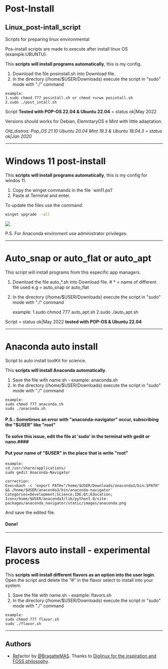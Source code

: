 # Post-Install
## Linux_post-intall_script
Scripts for preparing linux environmental

Pos-install scripts are made to execute after install linux OS (example:UBUNTU).

This **scripts will install programs automatically**, this is my config.
  
  1. Download the file posinstall.sh into Download file.
  2. In the directory (/home/$USER/Downloads) execute the script in "sudo" mode with "./" command
  
    example:
    1.sudo chmod 777 posintall.sh or chmod +urwx posintall.sh
    2.sudo ./post_intall.sh
    
 Script **Tested with POP-OS 22.04 & Ubuntu 22.04** = status ok|May 2022
  
 Versions should works for Debian, ElemntaryOS e Mint with little adaptation.

_Old_distros: Pop_OS 21.10 Ubuntu 20.04  Mint 19.3 & Ubuntu 18.04.3 = status ok|Jan 2020_
  
---
# Windows 11 post-install

This **scripts will install programs automatically**, this is my config for windos 11.

1. Copy the winget commands in the file ´win11.ps1´
2. Paste at Terminal and enter.

To update the files use the command:
```bash
winget upgrade --all
```
![](https://i.imgur.com/4duwM0P.png)

P.S. For Anaconda enviroment use administrator privileges.

---
# Auto_snap or auto_flat or auto_apt

This script will install programs from this especific app managers.

1. Download the file auto_*.sh into Download file. # * = name of different file used e.g = auto_snap or auto_flat
2. In the directory (/home/$USER/Downloads) execute the script in "sudo" mode with "./" command
  
    example:
    1.sudo chmod 777 auto_apt.sh
    2.sudo ./auto_apt.sh
    
 Script  = status ok|May 2022  **tested with POP-OS & Ubuntu 22.04**
 

---

# Anaconda auto install
Script to auto install toolKit for science. 

This **scripts will install Anaconda automatically**.
  
  1. Save the file with name.sh - example: anaconda.sh
  2. In the directory (/home/$USER/Downloads) execute the script in "sudo" mode with "./" command
    
    example:
    sudo chmod 777 anaconda.sh
    sudo ./anaconda.sh  

 #### P.S.: Sometimes an error with "anaconda-navigator" occur, subscribing the "$USER" like "root" ####
 #### To solve this issue, edit the file at 'sudo' in the terminal with gedit or nano.####
 #### Put your name of "$USER" in the place that is write "root" ####
    
    example:      
    cd /usr/share/applications/
    sudo gedit Anaconda-Navigator
    
    correction:
    Exec=bash -c 'export PATH="/home/$USER/Downloads/anaconda3/bin:$PATH" && /home/$USER/anaconda3/bin/anaconda-navigator'
    Categories=Development;Science;IDE;Qt;Education;
    Icon=/home/$USER/anaconda3/lib/python3.8/site-packages/anaconda_navigator/static/images/anaconda.png
   
  And save the edited file.
#### Done! ####

---
# Flavors auto install - experimental process

This **scripts will install different flavors as an option into the user login**.
Open the script and delete the "#" in the flavor select to install into your system.

  1. Save the file with name.sh - example: flavors.sh
  2. In the directory (/home/$USER/Downloads) execute the script in "sudo" mode with "./" command
    
    example:
    sudo chmod 777 flavor.sh
    sudo ./flavor.sh  

---

## Authors

- [Ref](https://github.com/Diolinux/Linux-Mint-19.x-PosInstall)actor by [@BragatteMAS](https://github.com/BragatteMAS). Thanks to [Diolinux for the inspiration and FOSS philosophy](https://www.youtube.com/watch?v=vBfj5dNZOSA&t=8s).
